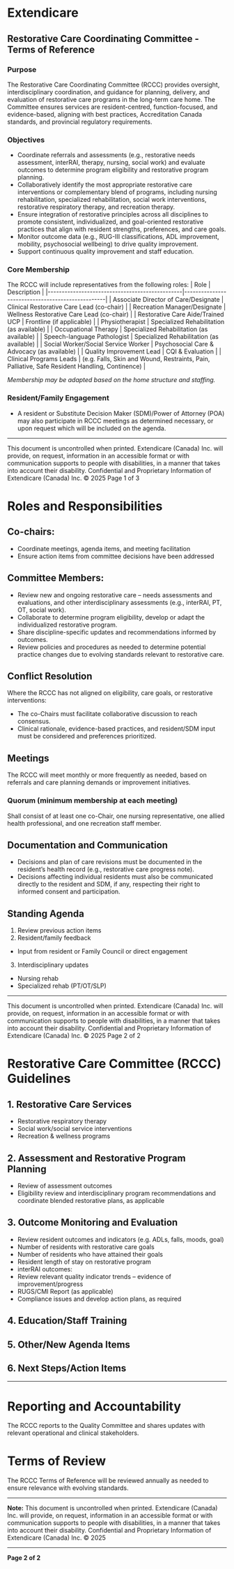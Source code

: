 # Extendicare
## Restorative Care Coordinating Committee - Terms of Reference

### Purpose
The Restorative Care Coordinating Committee (RCCC) provides oversight, interdisciplinary coordination, and guidance for planning, delivery, and evaluation of restorative care programs in the long-term care home. The Committee ensures services are resident-centred, function-focused, and evidence-based, aligning with best practices, Accreditation Canada standards, and provincial regulatory requirements.

### Objectives
- Coordinate referrals and assessments (e.g., restorative needs assessment, interRAI, therapy, nursing, social work) and evaluate outcomes to determine program eligibility and restorative program planning.
- Collaboratively identify the most appropriate restorative care interventions or complementary blend of programs, including nursing rehabilitation, specialized rehabilitation, social work interventions, restorative respiratory therapy, and recreation therapy.
- Ensure integration of restorative principles across all disciplines to promote consistent, individualized, and goal-oriented restorative practices that align with resident strengths, preferences, and care goals.
- Monitor outcome data (e.g., RUG-III classifications, ADL improvement, mobility, psychosocial wellbeing) to drive quality improvement.
- Support continuous quality improvement and staff education.

### Core Membership
The RCCC will include representatives from the following roles:
| Role                                           | Description                                      |
|------------------------------------------------|--------------------------------------------------|
| Associate Director of Care/Designate           | Clinical Restorative Care Lead (co-chair)       |
| Recreation Manager/Designate                   | Wellness Restorative Care Lead (co-chair)       |
| Restorative Care Aide/Trained UCP              | Frontline (if applicable)                        |
| Physiotherapist                                 | Specialized Rehabilitation (as available)       |
| Occupational Therapy                            | Specialized Rehabilitation (as available)       |
| Speech-language Pathologist                     | Specialized Rehabilitation (as available)       |
| Social Worker/Social Service Worker             | Psychosocial Care & Advocacy (as available)     |
| Quality Improvement Lead                        | CQI & Evaluation                                 |
| Clinical Programs Leads                         | (e.g. Falls, Skin and Wound, Restraints, Pain, Palliative, Safe Resident Handling, Continence) |

*Membership may be adapted based on the home structure and staffing.*

### Resident/Family Engagement
- A resident or Substitute Decision Maker (SDM)/Power of Attorney (POA) may also participate in RCCC meetings as determined necessary, or upon request which will be included on the agenda.

----

This document is uncontrolled when printed.
Extendicare (Canada) Inc. will provide, on request, information in an accessible format or with communication supports to people with disabilities, in a manner that takes into account their disability. Confidential and Proprietary Information of Extendicare (Canada) Inc. © 2025
Page 1 of 3

# Roles and Responsibilities

## Co-chairs:
- Coordinate meetings, agenda items, and meeting facilitation
- Ensure action items from committee decisions have been addressed

## Committee Members:
- Review new and ongoing restorative care – needs assessments and evaluations, and other interdisciplinary assessments (e.g., interRAI, PT, OT, social work).
- Collaborate to determine program eligibility, develop or adapt the individualized restorative program.
- Share discipline-specific updates and recommendations informed by outcomes.
- Review policies and procedures as needed to determine potential practice changes due to evolving standards relevant to restorative care.

## Conflict Resolution
Where the RCCC has not aligned on eligibility, care goals, or restorative interventions:
- The co-Chairs must facilitate collaborative discussion to reach consensus.
- Clinical rationale, evidence-based practices, and resident/SDM input must be considered and preferences prioritized.

## Meetings
The RCCC will meet monthly or more frequently as needed, based on referrals and care planning demands or improvement initiatives.

### Quorum (minimum membership at each meeting)
Shall consist of at least one co-Chair, one nursing representative, one allied health professional, and one recreation staff member.

## Documentation and Communication
- Decisions and plan of care revisions must be documented in the resident’s health record (e.g., restorative care progress note).
- Decisions affecting individual residents must also be communicated directly to the resident and SDM, if any, respecting their right to informed consent and participation.

## Standing Agenda
1. Review previous action items
2. Resident/family feedback
- Input from resident or Family Council or direct engagement
3. Interdisciplinary updates
- Nursing rehab
- Specialized rehab (PT/OT/SLP)

----

This document is uncontrolled when printed.
Extendicare (Canada) Inc. will provide, on request, information in an accessible format or with communication supports to people with disabilities, in a manner that takes into account their disability. Confidential and Proprietary Information of Extendicare (Canada) Inc. © 2025
Page 2 of 2

# Restorative Care Committee (RCCC) Guidelines

## 1. Restorative Care Services
- Restorative respiratory therapy
- Social work/social service interventions
- Recreation & wellness programs

## 2. Assessment and Restorative Program Planning
- Review of assessment outcomes
- Eligibility review and interdisciplinary program recommendations and coordinate blended restorative plans, as applicable

## 3. Outcome Monitoring and Evaluation
- Review resident outcomes and indicators (e.g. ADLs, falls, moods, goal)
- Number of residents with restorative care goals
- Number of residents who have attained their goals
- Resident length of stay on restorative program
- interRAI outcomes:
- Review relevant quality indicator trends – evidence of improvement/progress
- RUGS/CMI Report (as applicable)
- Compliance issues and develop action plans, as required

## 4. Education/Staff Training

## 5. Other/New Agenda Items

## 6. Next Steps/Action Items

----

# Reporting and Accountability
The RCCC reports to the Quality Committee and shares updates with relevant operational and clinical stakeholders.

# Terms of Review
The RCCC Terms of Reference will be reviewed annually as needed to ensure relevance with evolving standards.

----

**Note:** This document is uncontrolled when printed. Extendicare (Canada) Inc. will provide, on request, information in an accessible format or with communication supports to people with disabilities, in a manner that takes into account their disability. Confidential and Proprietary Information of Extendicare (Canada) Inc. © 2025

----

**Page 2 of 2**
